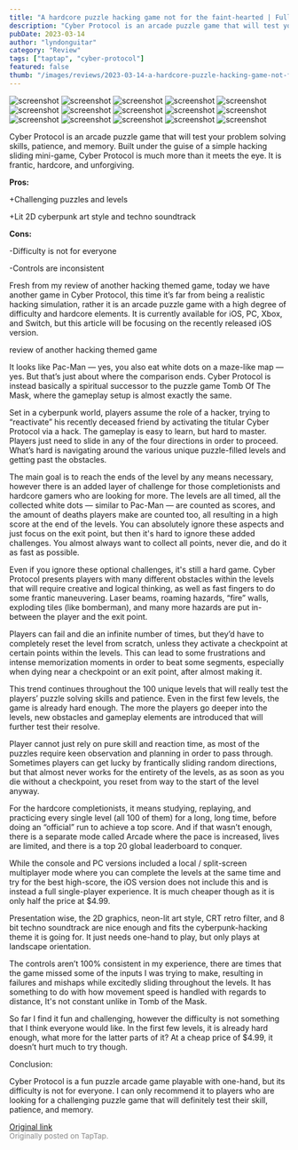 ```yaml
---
title: "A hardcore puzzle hacking game not for the faint-hearted | Full Review - Cyber Protocol"
description: "Cyber Protocol is an arcade puzzle game that will test your problem solving skills, patience, and memory. Built under the guise of a simple hacking sliding mini-game, Cyber Protocol is much more than it meets the eye. It is frantic, hardcore, and unforgiving."
pubDate: 2023-03-14
author: "lyndonguitar"
category: "Review"
tags: ["taptap", "cyber-protocol"]
featured: false
thumb: "/images/reviews/2023-03-14-a-hardcore-puzzle-hacking-game-not-for-the-faint-hearted--full-review---cyber-protocol-0.avif"
---
```


<div class="gallery">
  <img src="/images/reviews/2023-03-14-a-hardcore-puzzle-hacking-game-not-for-the-faint-hearted--full-review---cyber-protocol-0.avif" alt="screenshot" />
  <img src="/images/reviews/2023-03-14-a-hardcore-puzzle-hacking-game-not-for-the-faint-hearted--full-review---cyber-protocol-1.avif" alt="screenshot" />
  <img src="/images/reviews/2023-03-14-a-hardcore-puzzle-hacking-game-not-for-the-faint-hearted--full-review---cyber-protocol-2.avif" alt="screenshot" />
  <img src="/images/reviews/2023-03-14-a-hardcore-puzzle-hacking-game-not-for-the-faint-hearted--full-review---cyber-protocol-3.avif" alt="screenshot" />
  <img src="/images/reviews/2023-03-14-a-hardcore-puzzle-hacking-game-not-for-the-faint-hearted--full-review---cyber-protocol-4.avif" alt="screenshot" />
  <img src="/images/reviews/2023-03-14-a-hardcore-puzzle-hacking-game-not-for-the-faint-hearted--full-review---cyber-protocol-5.avif" alt="screenshot" />
  <img src="/images/reviews/2023-03-14-a-hardcore-puzzle-hacking-game-not-for-the-faint-hearted--full-review---cyber-protocol-6.avif" alt="screenshot" />
  <img src="/images/reviews/2023-03-14-a-hardcore-puzzle-hacking-game-not-for-the-faint-hearted--full-review---cyber-protocol-7.avif" alt="screenshot" />
  <img src="/images/reviews/2023-03-14-a-hardcore-puzzle-hacking-game-not-for-the-faint-hearted--full-review---cyber-protocol-8.avif" alt="screenshot" />
  <img src="/images/reviews/2023-03-14-a-hardcore-puzzle-hacking-game-not-for-the-faint-hearted--full-review---cyber-protocol-9.avif" alt="screenshot" />
  <img src="/images/reviews/2023-03-14-a-hardcore-puzzle-hacking-game-not-for-the-faint-hearted--full-review---cyber-protocol-10.avif" alt="screenshot" />
  <img src="/images/reviews/2023-03-14-a-hardcore-puzzle-hacking-game-not-for-the-faint-hearted--full-review---cyber-protocol-11.avif" alt="screenshot" />
  <img src="/images/reviews/2023-03-14-a-hardcore-puzzle-hacking-game-not-for-the-faint-hearted--full-review---cyber-protocol-12.avif" alt="screenshot" />
  <img src="/images/reviews/2023-03-14-a-hardcore-puzzle-hacking-game-not-for-the-faint-hearted--full-review---cyber-protocol-13.avif" alt="screenshot" />
  <img src="/images/reviews/2023-03-14-a-hardcore-puzzle-hacking-game-not-for-the-faint-hearted--full-review---cyber-protocol-14.avif" alt="screenshot" />
</div>

Cyber Protocol is an arcade puzzle game that will test your problem solving skills, patience, and memory. Built under the guise of a simple hacking sliding mini-game, Cyber Protocol is much more than it meets the eye. It is frantic, hardcore, and unforgiving.


**Pros:**


+Challenging puzzles and levels

+Lit 2D cyberpunk art style and techno soundtrack


**Cons:**


-Difficulty is not for everyone

-Controls are inconsistent

Fresh from my review of another hacking themed game, today we have another game in Cyber Protocol, this time it’s far from being a realistic hacking simulation, rather it is an arcade puzzle game with a high degree of difficulty and hardcore elements. It is currently available for iOS, PC, Xbox, and Switch, but this article will be focusing on the recently released iOS version.

review of another hacking themed game

It looks like Pac-Man — yes, you also eat white dots on a maze-like map — yes. But that’s just about where the comparison ends. Cyber Protocol is instead basically a spiritual successor to the puzzle game Tomb Of The Mask, where the gameplay setup is almost exactly the same.

Set in a cyberpunk world, players assume the role of a hacker, trying to “reactivate” his recently deceased friend by activating the titular Cyber Protocol via a hack. The gameplay is easy to learn, but hard to master. Players just need to slide in any of the four directions in order to proceed. What’s hard is navigating around the various unique puzzle-filled levels and getting past the obstacles.

The main goal is to reach the ends of the level by any means necessary, however there is an added layer of challenge for those completionists and hardcore gamers who are looking for more. The levels are all timed, all the collected white dots — similar to Pac-Man — are counted as scores, and the amount of deaths players make are counted too, all resulting in a high score at the end of the levels. You can absolutely ignore these aspects and just focus on the exit point, but then it's hard to ignore these added challenges. You almost always want to collect all points, never die, and do it as fast as possible.

Even if you ignore these optional challenges, it's still a hard game. Cyber Protocol presents players with many different obstacles within the levels that will require creative and logical thinking, as well as fast fingers to do some frantic maneuvering. Laser beams, roaming hazards, “fire” walls, exploding tiles (like bomberman), and many more hazards are put in-between the player and the exit point.

Players can fail and die an infinite number of times, but they’d have to completely reset the level from scratch, unless they activate a checkpoint at certain points within the levels. This can lead to some frustrations and intense memorization moments in order to beat some segments, especially when dying near a checkpoint or an exit point, after almost making it.

This trend continues throughout the 100 unique levels that will really test the players’ puzzle solving skills and patience. Even in the first few levels, the game is already hard enough. The more the players go deeper into the levels, new obstacles and gameplay elements are introduced that will further test their resolve.

Player cannot just rely on pure skill and reaction time, as most of the puzzles require keen observation and planning in order to pass through. Sometimes players can get lucky by frantically sliding random directions, but that almost never works for the entirety of the levels, as as soon as you die without a checkpoint, you reset from way to the start of the level anyway.

For the hardcore completionists, it means studying, replaying, and practicing every single level (all 100 of them) for a long, long time, before doing an “official” run to achieve a top score. And if that wasn’t enough, there is a separate mode called Arcade where the pace is increased, lives are limited, and there is a top 20 global leaderboard to conquer.

While the console and PC versions included a local / split-screen multiplayer mode where you can complete the levels at the same time and try for the best high-score, the iOS version does not include this and is instead a full single-player experience. It is much cheaper though as it is only half the price at $4.99.

Presentation wise, the 2D graphics, neon-lit art style, CRT retro filter, and 8 bit techno soundtrack are nice enough and fits the cyberpunk-hacking theme it is going for. It just needs one-hand to play, but only plays at landscape orientation.

The controls aren’t 100% consistent in my experience, there are times that the game missed some of the inputs I was trying to make, resulting in failures and mishaps while excitedly sliding throughout the levels. It has something to do with how movement speed is handled with regards to distance, It's not constant unlike in Tomb of the Mask.

So far I find it fun and challenging, however the difficulty is not something that I think everyone would like. In the first few levels, it is already hard enough, what more for the latter parts of it? At a cheap price of $4.99, it doesn’t hurt much to try though.

Conclusion:

Cyber Protocol is a fun puzzle arcade game playable with one-hand, but its difficulty is not for everyone. I can only recommend it to players who are looking for a challenging puzzle game that will definitely test their skill, patience, and memory.

[Original link](https://www.taptap.io/post/4795790)<br><span style="font-size: 0.95em; color: #888;">Originally posted on TapTap.</span>
